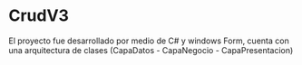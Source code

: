 # CrudV3

El proyecto fue desarrollado por medio de C# y windows Form, 
cuenta con una arquitectura de clases (CapaDatos - CapaNegocio - CapaPresentacion)

